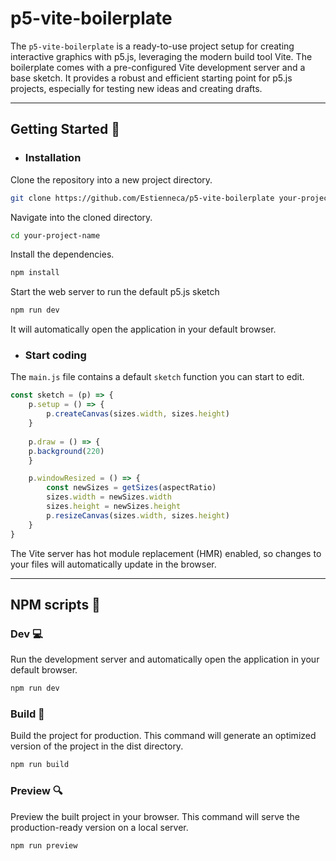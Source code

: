 
# p5-vite-boilerplate

The `p5-vite-boilerplate` is a ready-to-use project setup for creating interactive graphics with p5.js, leveraging the modern build tool Vite. The boilerplate comes with a pre-configured Vite development server and a base sketch. It provides a robust and efficient starting point for p5.js projects, especially for testing new ideas and creating drafts.

---


## Getting Started 🚥

- ### Installation 

Clone the repository into a new project directory.
```bash
git clone https://github.com/Estienneca/p5-vite-boilerplate your-project-name
```

Navigate into the cloned directory.
```bash
cd your-project-name
```

Install the dependencies.
```bash
npm install
```
Start the web server to run the default p5.js sketch
```bash
npm run dev
```
It will automatically open the application in your default browser.


- ### Start coding

The `main.js` file contains a default `sketch` function you can start to edit.
```javascript
const sketch = (p) => {
    p.setup = () => {
        p.createCanvas(sizes.width, sizes.height)
    }
    
    p.draw = () => {
	p.background(220)
    }

    p.windowResized = () => {
        const newSizes = getSizes(aspectRatio)
        sizes.width = newSizes.width
        sizes.height = newSizes.height
        p.resizeCanvas(sizes.width, sizes.height)
    }
}
```

The Vite server has hot module replacement (HMR) enabled, so changes to your files will automatically update in the browser.

---

## NPM scripts 🤖

### Dev 💻

Run the development server and automatically open the application in your default browser.
```bash
npm run dev
```


### Build 🔨

Build the project for production. This command will generate an optimized version of the project in the dist directory.
```bash
npm run build
```


### Preview 🔍

Preview the built project in your browser. This command will serve the production-ready version on a local server.
```bash
npm run preview
```
